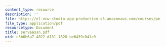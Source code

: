 ```yaml
---
content_type: resource
description: ''
file: https://ol-ocw-studio-app-production.s3.amazonaws.com/courses/pe-710-tennis-spring-2007/c3b6b6a74022d1811828be6439c041c0_serveassn.pdf
file_type: application/pdf
resourcetype: Document
title: serveassn.pdf
uid: c3b6b6a7-4022-d181-1828-be6439c041c0
---
```

